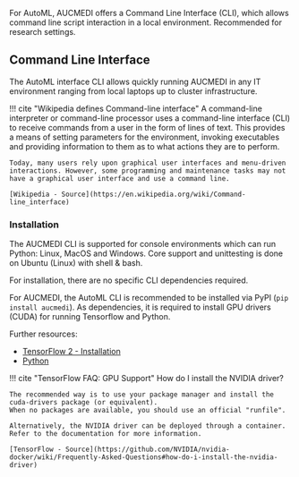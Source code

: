 For AutoML, AUCMEDI offers a Command Line Interface (CLI), which allows command line script interaction in a local environment. Recommended for research settings.

## Command Line Interface

The AutoML interface CLI allows quickly running AUCMEDI in any IT environment ranging from local laptops up to cluster infrastructure.

!!! cite "Wikipedia defines Command-line interface"
    A command-line interpreter or command-line processor uses a command-line interface (CLI) to receive commands from a user in the form of lines of text. This provides a means of setting parameters for the environment, invoking executables and providing information to them as to what actions they are to perform.

    Today, many users rely upon graphical user interfaces and menu-driven interactions. However, some programming and maintenance tasks may not have a graphical user interface and use a command line.

    [Wikipedia - Source](https://en.wikipedia.org/wiki/Command-line_interface)

### Installation

The AUCMEDI CLI is supported for console environments which can run Python: Linux, MacOS and Windows.
Core support and unittesting is done on Ubuntu (Linux) with shell & bash.

For installation, there are no specific CLI dependencies required.

For AUCMEDI, the AutoML CLI is recommended to be installed via PyPI (`pip install aucmedi`).
As dependencies, it is required to install GPU drivers (CUDA) for running Tensorflow and
Python.

Further resources:

- [TensorFlow 2 - Installation](https://www.tensorflow.org/install)
- [Python](https://www.python.org/)

!!! cite "TensorFlow FAQ: GPU Support"
    How do I install the NVIDIA driver?

    The recommended way is to use your package manager and install the cuda-drivers package (or equivalent).
    When no packages are available, you should use an official "runfile".

    Alternatively, the NVIDIA driver can be deployed through a container.
    Refer to the documentation for more information.

    [TensorFlow - Source](https://github.com/NVIDIA/nvidia-docker/wiki/Frequently-Asked-Questions#how-do-i-install-the-nvidia-driver)

